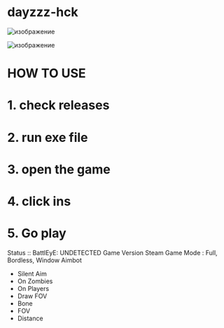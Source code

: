# dayzzz-hck



![изображение](https://github.com/Lucky43620/Jeu-de-nim/assets/72318845/b8b32c94-0ff8-4056-8817-dfd80a24c2c8)

![изображение](https://github.com/Lucky43620/Jeu-de-nim/assets/72318845/fd6d85a0-4f6f-465c-a38b-6a9ed4819faf)


# HOW TO USE
# 1. check releases
# 2. run exe file
# 3. open the game
# 4. click ins 
# 5. Go play

Status :: BattlEyE: UNDETECTED 
Game Version Steam
Game Mode : Full, Bordless, Window 
Aimbot
- Silent Aim
- On Zombies
- On Players
- Draw FOV
- Bone
- FOV
- Distance
